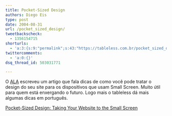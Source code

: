 ```yaml
---
title: Pocket-Sized Design
authors: Diego Eis
type: post
date: 2004-08-31
url: /pocket_sized_design/
tweetbackscheck:
  - 1356154715
shorturls:
  - 'a:3:{s:9:"permalink";s:43:"https://tableless.com.br/pocket_sized_design";s:7:"tinyurl";s:26:"https://tinyurl.com/3d5ph86";s:4:"isgd";s:19:"https://is.gd/rURadf";}'
twittercomments:
  - 'a:0:{}'
dsq_thread_id: 503031771

---
```

O [ALA][1] escreveu um artigo que fala dicas de como você pode tratar o design do seu site para os dispositivos que usam Small Screen. Muito útil para quem está enxergando o futuro. Logo mais o tableless dá mais algumas dicas em português.
              
[Pocket-Sized Design: Taking Your Website to the Small Screen][2]

 [1]: https://www.alistapart.com/
 [2]: https://www.alistapart.com/articles/pocket/